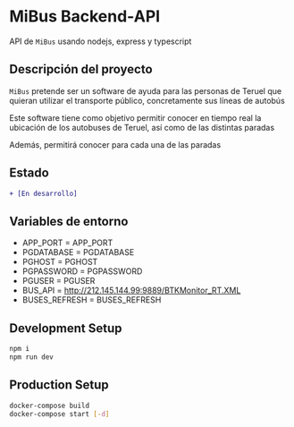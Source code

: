 # MiBus Backend-API
API de `MiBus` usando nodejs, express y typescript

## Descripción del proyecto
`MiBus` pretende ser un software de ayuda para las personas de Teruel que 
quieran utilizar el transporte público, concretamente sus líneas de autobús

Este software tiene como objetivo permitir conocer en tiempo real la ubicación de los
autobuses de Teruel, así como de las distintas paradas

Además, permitirá conocer para cada una de las paradas 

## Estado
```diff
+ [En desarrollo]
```

## Variables de entorno
* APP_PORT = APP_PORT
* PGDATABASE = PGDATABASE
* PGHOST = PGHOST
* PGPASSWORD = PGPASSWORD
* PGUSER = PGUSER
* BUS_API = http://212.145.144.99:9889/BTKMonitor_RT.XML
* BUSES_REFRESH = BUSES_REFRESH

## Development Setup
```bash
npm i 
npm run dev
```

## Production Setup
```bash
docker-compose build
docker-compose start [-d]
```